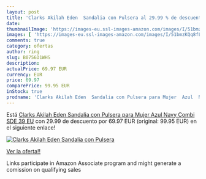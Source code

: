 ```yaml
---
layout: post
title: 'Clarks Akilah Eden  Sandalia con Pulsera al 29.99 % de descuento'
date: 
thumbnailImage: 'https://images-eu.ssl-images-amazon.com/images/I/51bmzKQq8fL._SL200_.jpg'
images: [ 'https://images-eu.ssl-images-amazon.com/images/I/51bmzKQq8fL._SL200_.jpg' ]
comments: true
category: ofertas
author: ring
slug: B0756D1WHS
description:
actualPrice: 69.97 EUR
currency: EUR
price: 69.97
comparePrice: 99.95 EUR
inStock: true
prodname: 'Clarks Akilah Eden  Sandalia con Pulsera para Mujer  Azul  Navy Combi SDE   39 EU'
---
```


Está [Clarks Akilah Eden  Sandalia con Pulsera para Mujer  Azul  Navy Combi SDE   39 EU](https://www.amazon.es/dp/B0756D1WHS/?tag=tolees-21) con 29.99 de descuento por 69.97 EUR (original: 99.95 EUR) en el siguiente enlace!

[![Clarks Akilah Eden  Sandalia con Pulsera](https://images-eu.ssl-images-amazon.com/images/I/51bmzKQq8fL._SL200_.jpg)](https://www.amazon.es/dp/B0756D1WHS/?tag=tolees-21)

[Ver la oferta!!](https://www.amazon.es/dp/B0756D1WHS/?tag=tolees-21)

Links participate in Amazon Associate program and might generate a comission on qualifying sales


